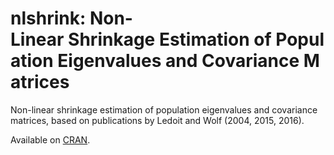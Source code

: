 # nlshrink: Non-Linear Shrinkage Estimation of Population Eigenvalues and Covariance Matrices  

Non-linear shrinkage estimation of population eigenvalues and covariance matrices, based on publications by Ledoit and Wolf (2004, 2015, 2016).

Available on [CRAN](https://cran.r-project.org/web/packages/nlshrink/index.html).
